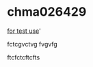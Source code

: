 # chma026429
[for test use](/assets/La%20Vida%20De%20Una%20Piñata.mov)'


fctcgvctvg
fvgvfg

ftcfctcftcfts